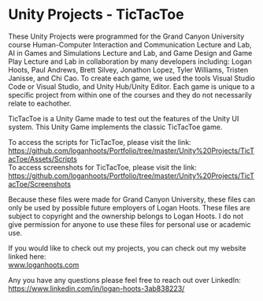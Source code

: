 # Unity Projects - TicTacToe #

These Unity Projects were programmed for the Grand Canyon University course Human-Computer Interaction and Communication Lecture and Lab, AI in Games and Simulations Lecture and Lab, and Game Design and Game Play Lecture and Lab in collaboration by many developers including: Logan Hoots, Paul Andrews, Brett Silvey, Jonathon Lopez, Tyler Williams, Tristen Janisse, and Chi Cao. To create each game, we used the tools Visual Studio Code or Visual Studio, and Unity Hub/Unity Editor. Each game is unique to a specific project from within one of the courses and they do not necessarily relate to eachother.

TicTacToe is a Unity Game made to test out the features of the Unity UI system. This Unity Game implements the classic TicTacToe game.

To access the scripts for TicTacToe, please visit the link:\
 https://github.com/loganhoots/Portfolio/tree/master/Unity%20Projects/TicTacToe/Assets/Scripts \
To access screenshots for TicTacToe, please visit the link:\
 https://github.com/loganhoots/Portfolio/tree/master/Unity%20Projects/TicTacToe/Screenshots
 
Because these files were made for Grand Canyon University, these files can only be used by possible future employers of Logan Hoots. These files are subject to copyright and the ownership belongs to Logan Hoots. I do not give permission for anyone to use these files for personal use or academic use.

If you would like to check out my projects, you can check out my website linked here:\
 www.loganhoots.com

Any you have any questions please feel free to reach out over LinkedIn:\
  https://www.linkedin.com/in/logan-hoots-3ab838223/
